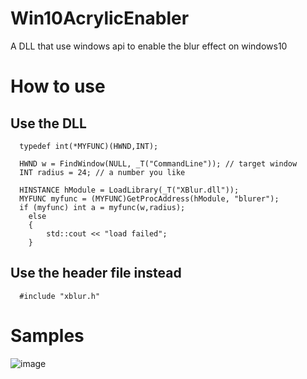 # Win10AcrylicEnabler
A DLL that use windows api to enable the blur effect on windows10

# How to use

## Use the DLL

```
  typedef int(*MYFUNC)(HWND,INT);
  
  HWND w = FindWindow(NULL, _T("CommandLine")); // target window
  INT radius = 24; // a number you like
  
  HINSTANCE hModule = LoadLibrary(_T("XBlur.dll"));
  MYFUNC myfunc = (MYFUNC)GetProcAddress(hModule, "blurer");
  if (myfunc) int a = myfunc(w,radius);
	else
	{
		std::cout << "load failed";
	}
```

## Use the header file instead
```
  #include "xblur.h"
```

# Samples
![image](https://github.com/felix-sky/Win10AcrylicEnabler/blob/master/images/0.jpg)
